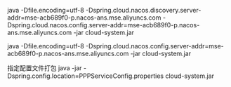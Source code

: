 java -Dfile.encoding=utf-8 -Dspring.cloud.nacos.discovery.server-addr=mse-acb689f0-p.nacos-ans.mse.aliyuncs.com -Dspring.cloud.nacos.config.server-addr=mse-acb689f0-p.nacos-ans.mse.aliyuncs.com -jar cloud-system.jar  

java -Dfile.encoding=utf-8 -Dspring.cloud.nacos.config.server-addr=mse-acb689f0-p.nacos-ans.mse.aliyuncs.com -jar cloud-system.jar  

指定配置文件打包
java -jar -Dspring.config.location=PPPServiceConfig.properties cloud-system.jar